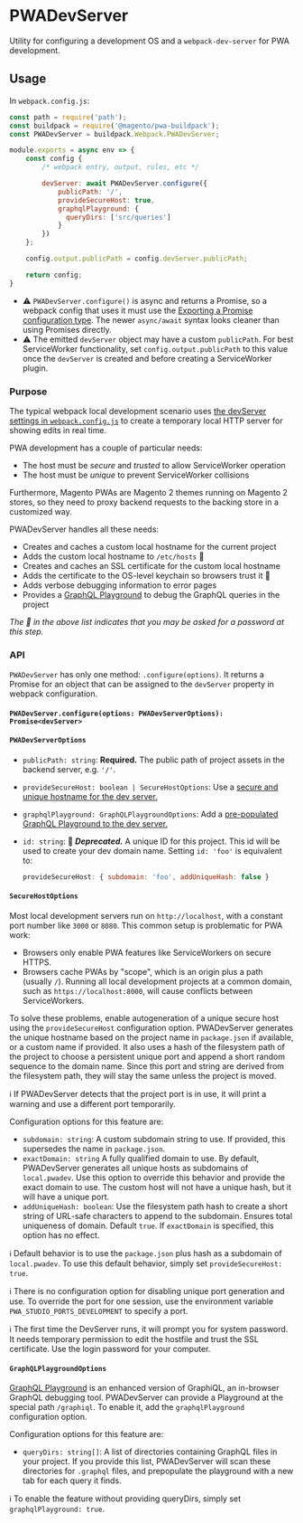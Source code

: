 # PWADevServer

Utility for configuring a development OS and a `webpack-dev-server` for PWA
development.

## Usage

In `webpack.config.js`:

```js
const path = require('path');
const buildpack = require('@magento/pwa-buildpack');
const PWADevServer = buildpack.Webpack.PWADevServer;

module.exports = async env => {
    const config {
        /* webpack entry, output, rules, etc */

        devServer: await PWADevServer.configure({
            publicPath: '/',
            provideSecureHost: true,
            graphqlPlayground: {
              queryDirs: ['src/queries']
            }
        })
    };

    config.output.publicPath = config.devServer.publicPath;

    return config;
}
```

- ⚠️ `PWADevServer.configure()` is async and returns a Promise, so a webpack
    config that uses it must use the [Exporting a Promise configuration type](https://webpack.js.org/configuration/configuration-types/#exporting-a-promise).
    The newer `async/await` syntax looks cleaner than using Promises directly.
- ⚠️ The emitted `devServer` object may have a custom `publicPath`. For best
    ServiceWorker functionality, set `config.output.publicPath` to this value
    once the `devServer` is created and before creating a ServiceWorker plugin.

### Purpose

The typical webpack local development scenario uses [the devServer settings in
`webpack.config.js`](https://webpack.js.org/configuration/dev-server/) to create
a temporary local HTTP server for showing edits in real time.

PWA development has a couple of particular needs:

- The host must be _secure_ and _trusted_ to allow ServiceWorker operation
- The host must be _unique_ to prevent ServiceWorker collisions

Furthermore, Magento PWAs are Magento 2 themes running on Magento 2 stores, so
they need to proxy backend requests to the backing store in a customized way.

PWADevServer handles all these needs:

- Creates and caches a custom local hostname for the current project
- Adds the custom local hostname to `/etc/hosts`   🔐
- Creates and caches an SSL certificate for the custom local hostname
- Adds the certificate to the OS-level keychain so browsers trust it  🔐
- Adds verbose debugging information to error pages
- Provides a [GraphQL Playground][graphql-playground] to debug the GraphQL
  queries in the project

*The 🔐  in the above list indicates that you may be asked for a password at
this step.*

### API

`PWADevServer` has only one method: `.configure(options)`. It returns a Promise
for an object that can be assigned to the `devServer` property in webpack
configuration.

#### `PWADevServer.configure(options: PWADevServerOptions): Promise<devServer>`

#### `PWADevServerOptions`

- `publicPath: string`: **Required.** The public path of project assets in the
   backend server, e.g. `'/'`.
- `provideSecureHost: boolean | SecureHostOptions`: Use a [secure and unique hostname for the dev server.](#securehostoptions)
- `graphqlPlayground: GraphQLPlaygroundOptions`: Add a [pre-populated GraphQL Playground to the dev server.](#graphqlplayground)
- `id: string`: :no_entry_sign: **_Deprecated._** A unique ID for this project. This id will be used to create your dev domain name. Setting `id: 'foo'` is equivalent to:

  ```js
  provideSecureHost: { subdomain: 'foo', addUniqueHash: false }
  ```

#### `SecureHostOptions`

Most local development servers run on `http://localhost`, with a constant port
number like `3000` or `8080`. This common setup is problematic for PWA work:

- Browsers only enable PWA features like ServiceWorkers on secure HTTPS.
- Browsers cache PWAs by "scope", which is an origin plus a path (usually `/`).
  Running all local development projects at a common domain, such as
  `https://localhost:8000`, will cause conflicts between ServiceWorkers.
  
To solve these problems, enable autogeneration of a unique secure host using the
`provideSecureHost` configuration option. PWADevServer generates the unique
hostname based on the project name in `package.json` if available, or a
custom name if provided. It also uses a hash of the filesystem path of the
project to choose a persistent unique port and append a short random sequence
to the domain name. Since this port and string are derived from the
filesystem path, they will stay the same unless the project is moved.

:information_source: If PWADevServer detects that the project port is in use,
it will print a warning and use a different port temporarily.

Configuration options for this feature are:

- `subdomain: string`: A custom subdomain string to use. If provided, this
  supersedes the name in `package.json`.
- `exactDomain: string` A fully qualified domain to use. By default,
  PWADevServer generates all unique hosts as subdomains of `local.pwadev`. Use
  this option to override this behavior and provide the exact domain to use.
  The custom host will not have a unique hash, but it will have a unique port.
- `addUniqueHash: boolean`: Use the filesystem path hash to create a short
  string of URL-safe characters to append to the subdomain. Ensures total
  uniqueness of domain. Default `true`. If `exactDomain` is specified, this
  option has no effect.

:information_source: Default behavior is to use the `package.json` plus hash
as a subdomain of `local.pwadev`. To use this default behavior, simply set
`provideSecureHost: true`.

:information_source: There is no configuration option for disabling unique port
generation and use. To override the port for one session, use the environment
variable `PWA_STUDIO_PORTS_DEVELOPMENT` to specify a port.
  
:information_source: The first time the DevServer runs, it will prompt you for
system password. It needs temporary permission to edit the hostfile and trust
the SSL certificate. Use the login password for your computer.

#### `GraphQLPlaygroundOptions`

[GraphQL Playground][graphql-playground] is an enhanced version of GraphiQL, an
in-browser GraphQL debugging tool. PWADevServer can provide a Playground
at the special path `/graphiql`. To enable it, add the `graphqlPlayground`
configuration option.

Configuration options for this feature are:

- `queryDirs: string[]`: A list of directories containing GraphQL files in your
  project. If you provide this list, PWADevServer will scan these directories
  for `.graphql` files, and prepopulate the playground with a new tab for each
  query it finds.
  
:information_source: To enable the feature without providing queryDirs, simply
set `graphqlPlayground: true`.


[graphql-playground]: <https://github.com/prisma/graphql-playground>
